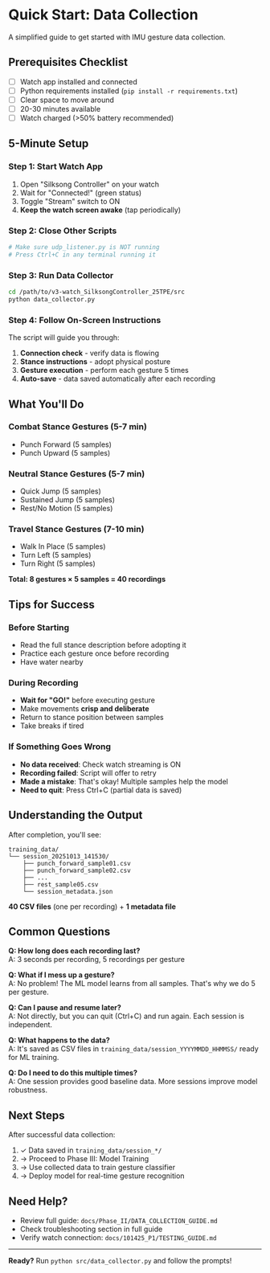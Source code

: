 # Quick Start: Data Collection

A simplified guide to get started with IMU gesture data collection.

## Prerequisites Checklist

- [ ] Watch app installed and connected
- [ ] Python requirements installed (`pip install -r requirements.txt`)
- [ ] Clear space to move around
- [ ] 20-30 minutes available
- [ ] Watch charged (>50% battery recommended)

## 5-Minute Setup

### Step 1: Start Watch App
1. Open "Silksong Controller" on your watch
2. Wait for "Connected!" (green status)
3. Toggle "Stream" switch to ON
4. **Keep the watch screen awake** (tap periodically)

### Step 2: Close Other Scripts
```bash
# Make sure udp_listener.py is NOT running
# Press Ctrl+C in any terminal running it
```

### Step 3: Run Data Collector
```bash
cd /path/to/v3-watch_SilksongController_25TPE/src
python data_collector.py
```

### Step 4: Follow On-Screen Instructions
The script will guide you through:
1. **Connection check** - verify data is flowing
2. **Stance instructions** - adopt physical posture
3. **Gesture execution** - perform each gesture 5 times
4. **Auto-save** - data saved automatically after each recording

## What You'll Do

### Combat Stance Gestures (5-7 min)
- Punch Forward (5 samples)
- Punch Upward (5 samples)

### Neutral Stance Gestures (5-7 min)
- Quick Jump (5 samples)
- Sustained Jump (5 samples)
- Rest/No Motion (5 samples)

### Travel Stance Gestures (7-10 min)
- Walk In Place (5 samples)
- Turn Left (5 samples)
- Turn Right (5 samples)

**Total: 8 gestures × 5 samples = 40 recordings**

## Tips for Success

### Before Starting
- Read the full stance description before adopting it
- Practice each gesture once before recording
- Have water nearby

### During Recording
- **Wait for "GO!"** before executing gesture
- Make movements **crisp and deliberate**
- Return to stance position between samples
- Take breaks if tired

### If Something Goes Wrong
- **No data received**: Check watch streaming is ON
- **Recording failed**: Script will offer to retry
- **Made a mistake**: That's okay! Multiple samples help the model
- **Need to quit**: Press Ctrl+C (partial data is saved)

## Understanding the Output

After completion, you'll see:
```
training_data/
└── session_20251013_141530/
    ├── punch_forward_sample01.csv
    ├── punch_forward_sample02.csv
    ├── ...
    ├── rest_sample05.csv
    └── session_metadata.json
```

**40 CSV files** (one per recording) + **1 metadata file**

## Common Questions

**Q: How long does each recording last?**  
A: 3 seconds per recording, 5 recordings per gesture

**Q: What if I mess up a gesture?**  
A: No problem! The ML model learns from all samples. That's why we do 5 per gesture.

**Q: Can I pause and resume later?**  
A: Not directly, but you can quit (Ctrl+C) and run again. Each session is independent.

**Q: What happens to the data?**  
A: It's saved as CSV files in `training_data/session_YYYYMMDD_HHMMSS/` ready for ML training.

**Q: Do I need to do this multiple times?**  
A: One session provides good baseline data. More sessions improve model robustness.

## Next Steps

After successful data collection:
1. ✓ Data saved in `training_data/session_*/`
2. → Proceed to Phase III: Model Training
3. → Use collected data to train gesture classifier
4. → Deploy model for real-time gesture recognition

## Need Help?

- Review full guide: `docs/Phase_II/DATA_COLLECTION_GUIDE.md`
- Check troubleshooting section in full guide
- Verify watch connection: `docs/101425_P1/TESTING_GUIDE.md`

---

**Ready?** Run `python src/data_collector.py` and follow the prompts!
